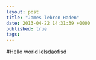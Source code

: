 ```yaml
---
layout: post
title: "James lebron Haden"
date: 2013-04-22 14:31:39 +0000
published: true
tags:
---
```

#Hello world
lelsdaofisd 